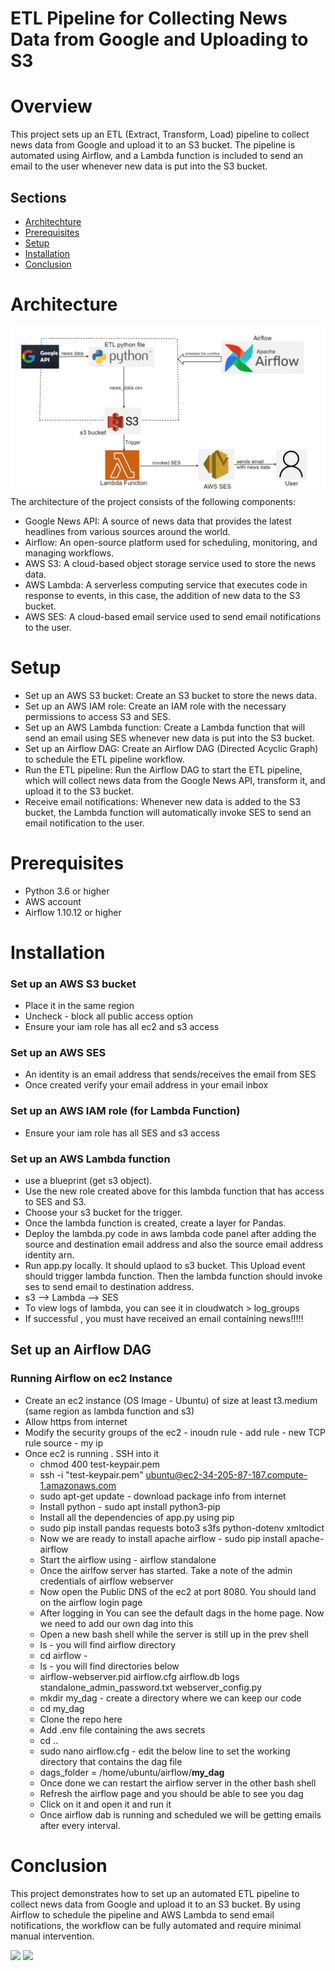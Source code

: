 # ETL Pipeline for Collecting News Data from Google and Uploading to S3
# Overview
This project sets up an ETL (Extract, Transform, Load) pipeline to collect news data from Google and upload it to an S3 bucket. The pipeline is automated using Airflow, and a Lambda function is included to send an email to the user whenever new data is put into the S3 bucket.
## Sections
- [Architechture](#Architechture)
- [Prerequisites](#Prerequisites)
- [Setup](#Setup)
- [Installation](#Installation)
- [Conclusion](#Conclusion)

# Architecture
![arch_diagram](./acrchtecture.PNG)
The architecture of the project consists of the following components:
* Google News API: A source of news data that provides the latest headlines from various sources around the world.
* Airflow: An open-source platform used for scheduling, monitoring, and managing workflows.
* AWS S3: A cloud-based object storage service used to store the news data.
* AWS Lambda: A serverless computing service that executes code in response to events, in this case, the addition of new data to the S3 bucket.
* AWS SES: A cloud-based email service used to send email notifications to the user.
# Setup
* Set up an AWS S3 bucket: Create an S3 bucket to store the news data.
* Set up an AWS IAM role: Create an IAM role with the necessary permissions to access S3 and SES.
* Set up an AWS Lambda function: Create a Lambda function that will send an email using SES whenever new data is put into the S3 bucket.
* Set up an Airflow DAG: Create an Airflow DAG (Directed Acyclic Graph) to schedule the ETL pipeline workflow.
* Run the ETL pipeline: Run the Airflow DAG to start the ETL pipeline, which will collect news data from the Google News API, transform it, and upload it to the S3 bucket.
* Receive email notifications: Whenever new data is added to the S3 bucket, the Lambda function will automatically invoke SES to send an email notification to the user.
# Prerequisites
* Python 3.6 or higher
* AWS account
* Airflow 1.10.12 or higher
# Installation

### Set up an AWS S3 bucket
* Place it in the same region
* Uncheck - block all public access option
* Ensure your iam role has all ec2 and s3 access
### Set up an AWS SES
* An identity is an email address that sends/receives the email from SES
* Once created verify your email address in your email inbox
### Set up an AWS IAM role (for Lambda Function)
* Ensure your iam role has all SES and s3 access
### Set up an AWS Lambda function
* use a blueprint (get s3 object).
* Use the new role created above for this lambda function that has access to SES and S3.
* Choose your s3 bucket for the trigger.
* Once the lambda function is created, create a layer for Pandas.
* Deploy the lambda.py code in aws lambda code panel after adding  the source and destination email address and also the source email address identity arn.
* Run app.py locally. It should uplaod to s3 bucket. This Upload event should trigger lambda function. Then the lambda function should invoke ses to send email to destination address.
* s3 --> Lambda --> SES
* To view logs of lambda, you can see it in cloudwatch > log_groups
* If successful , you must have received an email containing news!!!!!
## Set up an Airflow DAG
### Running Airflow on ec2 Instance 
* Create an ec2 instance (OS Image - Ubuntu) of size at least t3.medium (same region as lambda function and s3)
* Allow https from internet
* Modify the security groups of the ec2 - inoudn rule - add rule - new TCP rule source - my ip
* Once ec2 is running . SSH into it 
  * chmod 400 test-keypair.pem
  * ssh -i "test-keypair.pem" ubuntu@ec2-34-205-87-187.compute-1.amazonaws.com
  * sudo apt-get update - download package info from internet
  * Install python - sudo apt install python3-pip
  * Install all the dependencies of app.py using pip
  * sudo pip install pandas requests boto3 s3fs python-dotenv xmltodict
  * Now we are ready to install apache airflow - sudo pip install apache-airflow
  * Start the airflow using - airflow standalone
  * Once the airlfow server has started. Take a note of the admin credentials of airflow webserver
  * Now open the Public DNS of the ec2 at port 8080. You should land on the airflow login page
  * After logging in You can see the default dags in the home page. Now we need to add our own dag into this
  * Open a new bash shell while the server is still up in the prev shell
  * ls -  you will find airflow directory
  * cd airflow - 
  * ls - you will find directories below
  * airflow-webserver.pid  airflow.cfg  airflow.db  logs  standalone_admin_password.txt  webserver_config.py
  * mkdir my_dag - create a directory where we can keep our code
  * cd my_dag
  * Clone the repo here
  * Add .env file containing the aws secrets
  * cd ..
  * sudo nano airflow.cfg - edit the below line to set the working directory that contains the dag file
  * dags_folder = /home/ubuntu/airflow/**my_dag**
  * Once done we can restart the airflow server in the other bash shell
  * Refresh the airflow page and you should be able to see you dag
  * Click on it and open it and run it
  * Once airflow dab is running and scheduled we will be getting emails after every interval.

# Conclusion
This project demonstrates how to set up an automated ETL pipeline to collect news data from Google and upload it to an S3 bucket. By using Airflow to schedule the pipeline and AWS Lambda to send email notifications, the workflow can be fully automated and require minimal manual intervention.





<img height="180em" src="https://github-readme-stats.vercel.app/api?username=eminent02&show_icons=true&hide_border=true&&count_private=true&include_all_commits=true" />
<img height="300em" src="https://github-readme-stats.vercel.app/api/top-langs/?username=eminent02&langs_count=5&theme=tokyonight" />
